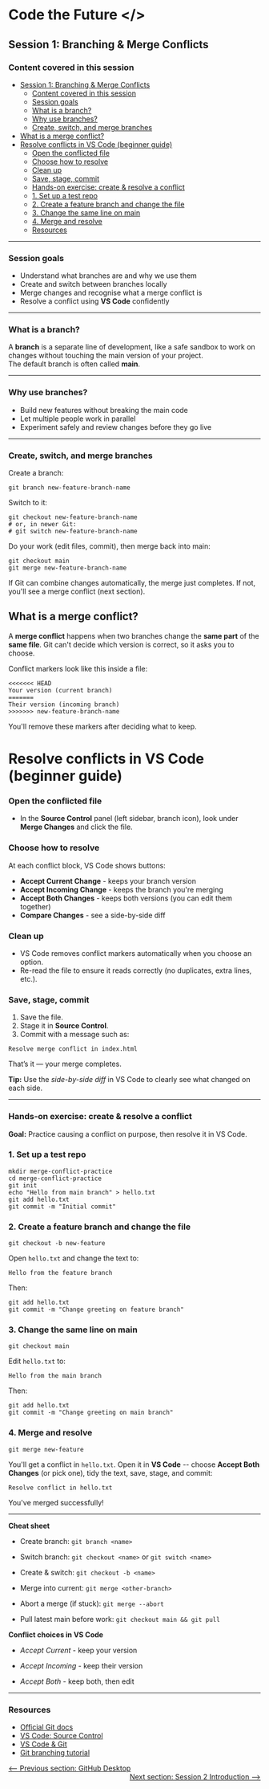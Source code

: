 # Code the Future </>

## Session 1: Branching & Merge Conflicts

### Content covered in this session

  - [Session 1: Branching & Merge Conflicts](#session-1-branching--merge-conflicts)
    - [Content covered in this session](#content-covered-in-this-session)
    - [Session goals](#session-goals)
    - [What is a branch?](#what-is-a-branch)
    - [Why use branches?](#why-use-branches)
    - [Create, switch, and merge branches](#create-switch-and-merge-branches)
  - [What is a merge conflict?](#what-is-a-merge-conflict)
- [Resolve conflicts in VS Code (beginner guide)](#resolve-conflicts-in-vs-code-beginner-guide)
    - [Open the conflicted file](#open-the-conflicted-file)
    - [Choose how to resolve](#choose-how-to-resolve)
    - [Clean up](#clean-up)
    - [Save, stage, commit](#save-stage-commit)
    - [Hands-on exercise: create & resolve a conflict](#hands-on-exercise-create--resolve-a-conflict)
    - [1. Set up a test repo](#1-set-up-a-test-repo)
    - [2. Create a feature branch and change the file](#2-create-a-feature-branch-and-change-the-file)
    - [3. Change the same line on main](#3-change-the-same-line-on-main)
    - [4. Merge and resolve](#4-merge-and-resolve)
    - [Resources](#resources)

---

### Session goals

- Understand what branches are and why we use them  
- Create and switch between branches locally  
- Merge changes and recognise what a merge conflict is  
- Resolve a conflict using **VS Code** confidently

---

### What is a branch?

A **branch** is a separate line of development, like a safe sandbox to work on changes without touching the main version of your project.  
The default branch is often called **main**.

---

### Why use branches?

- Build new features without breaking the main code
- Let multiple people work in parallel
- Experiment safely and review changes before they go live

---

### Create, switch, and merge branches

Create a branch:
```
git branch new-feature-branch-name
```

Switch to it:
```
git checkout new-feature-branch-name
# or, in newer Git:
# git switch new-feature-branch-name
```

Do your work (edit files, commit), then merge back into main:
```
git checkout main
git merge new-feature-branch-name
```
If Git can combine changes automatically, the merge just completes.
If not, you'll see a merge conflict (next section).

## What is a merge conflict?

A **merge conflict** happens when two branches change the **same part** of the **same file**.
Git can't decide which version is correct, so it asks you to choose.

Conflict markers look like this inside a file:
```
<<<<<<< HEAD
Your version (current branch)
=======
Their version (incoming branch)
>>>>>>> new-feature-branch-name
```

You'll remove these markers after deciding what to keep.

# Resolve conflicts in VS Code (beginner guide)

### Open the conflicted file
- In the **Source Control** panel (left sidebar, branch icon), look under **Merge Changes** and click the file.

### Choose how to resolve
At each conflict block, VS Code shows buttons:

- **Accept Current Change** - keeps your branch version  
- **Accept Incoming Change** - keeps the branch you're merging  
- **Accept Both Changes** - keeps both versions (you can edit them together)  
- **Compare Changes** - see a side-by-side diff

### Clean up
- VS Code removes conflict markers automatically when you choose an option.  
- Re-read the file to ensure it reads correctly (no duplicates, extra lines, etc.).

### Save, stage, commit
1. Save the file.  
2. Stage it in **Source Control**.  
3. Commit with a message such as:  

```
Resolve merge conflict in index.html
```


That’s it — your merge completes.

**Tip:** Use the *side-by-side diff* in VS Code to clearly see what changed on each side.

---

### Hands-on exercise: create & resolve a conflict

**Goal:** Practice causing a conflict on purpose, then resolve it in VS Code.

### 1. Set up a test repo

```
mkdir merge-conflict-practice
cd merge-conflict-practice
git init
echo "Hello from main branch" > hello.txt
git add hello.txt
git commit -m "Initial commit"
```

### 2. Create a feature branch and change the file

```
git checkout -b new-feature
```

Open `hello.txt` and change the text to:

```
Hello from the feature branch
```

Then:

```
git add hello.txt
git commit -m "Change greeting on feature branch"
```

### 3. Change the same line on main

```
git checkout main
```

Edit `hello.txt` to:

```
Hello from the main branch
```

Then:
```
git add hello.txt
git commit -m "Change greeting on main branch"
```

###  4. Merge and resolve
```
git merge new-feature
```

You'll get a conflict in `hello.txt`.
Open it in **VS Code** -- choose **Accept Both Changes** (or pick one), tidy the text, save, stage, and commit:
```
Resolve conflict in hello.txt
```

You've merged successfully!

---


**Cheat sheet**

- Create branch: `git branch <name>`

- Switch branch: `git checkout <name>` or `git switch <name>`

- Create & switch: `git checkout -b <name>`

- Merge into current: `git merge <other-branch>`

- Abort a merge (if stuck): `git merge --abort`

- Pull latest main before work: `git checkout main && git pull`

**Conflict choices in VS Code**

- _Accept Current_ - keep your version

- _Accept Incoming_ - keep their version

- _Accept Both_ - keep both, then edit

---

### Resources
<ul> 
<li>
<a style="pointer-events:all" href="https://git-scm.com/docs" target="_blank" title="Official Git docs">Official Git docs</a>
</li> 
<li>
<a style="pointer-events:all" href="https://code.visualstudio.com/docs/sourcecontrol/overview" target="_blank" title="VS Code Source Control">VS Code: Source Control</a>
</li> 
<li><a style="pointer-events:all" href="https://code.visualstudio.com/docs/editor/versioncontrol" target="_blank" title="VS Code & Git">VS Code & Git</a>
</li> 
<li>
<a style="pointer-events:all" href="https://www.atlassian.com/git/tutorials/using-branches" target="_blank" title="Git branching tutorial">Git branching tutorial</a>
</li> 
</ul>

<div style="width: 100%">
<a href='intro_to_github.md'><-- Previous section: GitHub Desktop</a>
<div align="right">
<a  href='../session-2/README.md'>Next section: Session 2 Introduction --></a></div>
</div>
